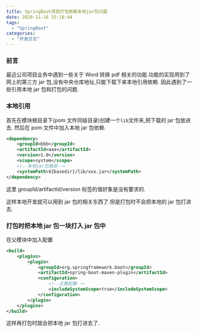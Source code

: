```yaml
---
title: SpringBoot项目打包依赖本地jar包问题
date: 2020-11-16 15:16:44
tags:
  - "SpringBoot"
categories:
  - "开发日志"
---
```


### 前言

最近公司项目业务中遇到一些关于 Word 转换 pdf 相关的功能.功能的实现用到了网上的第三方 jar 包,没有中央仓库地址,只能下载下来本地引用依赖. 因此遇到了一些引用本地 jar 包和打包的问题.

<!--more-->

### 本地引用

首先在模块根目录下(pom 文件同级目录)创建一个`lib`文件夹,把下载的 jar 包放进去. 然后在 pom 文件中加入本地 jar 包依赖.

```xml
<dependency>
    <groupId>bbb</groupId>
    <artifactId>aaa</artifactId>
    <version>1.0</version>
    <scope>system</scope>
    <!--本地jar包路径-->
    <systemPath>${basedir}/lib/xxx.jar</systemPath>
</dependency>
```

这里 groupId/artifactId/version 标签的值好象是没有要求的.

这样本地开发就可以用到 jar 包的相关东西了.但是打包时不会把本地的 jar 包打进去.

### 打包时把本地 jar 包一块打入 jar 包中

在父模块中加入配置

```xml
<build>
    <plugins>
        <plugin>
            <groupId>org.springframework.boot</groupId>
            <artifactId>spring-boot-maven-plugin</artifactId>
            <configuration>
                <!--主要配置-->
                <includeSystemScope>true</includeSystemScope>
            </configuration>
        </plugin>
    </plugins>
</build>
```

这样再打包时就会把本地 jar 包打进去了.
